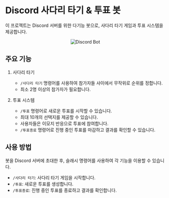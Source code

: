 # Discord 사다리 타기 & 투표 봇

이 프로젝트는 Discord 서버를 위한 다기능 봇으로, 사다리 타기 게임과 투표 시스템을 제공합니다.

<div align="center"> <img src="https://github.com/user-attachments/assets/03893a98-2038-48a0-9f29-d3c8e3e974fe" alt="Discord Bot" /> </div>


## 주요 기능

1. 사다리 타기
   - `/사다리 타기` 명령어를 사용하여 참가자들 사이에서 무작위로 순위를 정합니다.
   - 최소 2명 이상의 참가자가 필요합니다.

2. 투표 시스템
   - `/투표` 명령어로 새로운 투표를 시작할 수 있습니다.
   - 최대 10개의 선택지를 제공할 수 있습니다.
   - 사용자들은 이모지 반응으로 투표에 참여합니다.
   - `/투표종료` 명령어로 진행 중인 투표를 마감하고 결과를 확인할 수 있습니다.



## 사용 방법

봇을 Discord 서버에 초대한 후, 슬래시 명령어를 사용하여 각 기능을 이용할 수 있습니다.

- `/사다리 타기`: 사다리 타기 게임을 시작합니다.
- `/투표`: 새로운 투표를 생성합니다.
- `/투표종료`: 진행 중인 투표를 종료하고 결과를 확인합니다.
